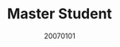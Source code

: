 ---
name: Ran Miao
title: Master Student
email: 2233054@tongji.edu.cn
website: 
note:
category: Master Students
photo: "/images/people/enrolled/master/MiaoRan.jpg" 
date: 20070101
---